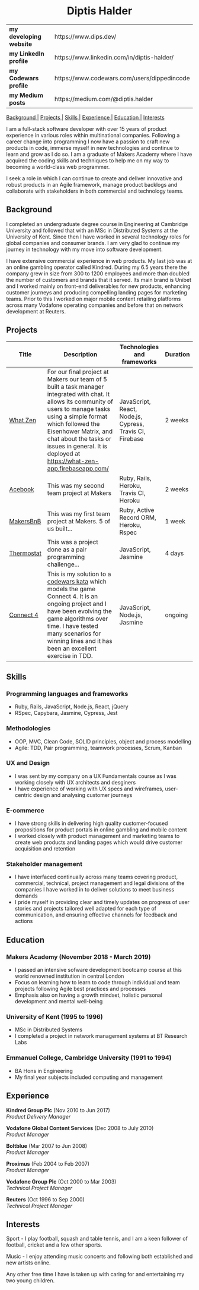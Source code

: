 <h1 align="center">Diptis Halder</h1>

<table>
  <tr>
    <td><b>my developing website</b></td>
    <td>https://www.dips.dev/</td>
  </tr>
  <tr>
    <td><b>my LinkedIn profile</b></td>
    <td>https://www.linkedin.com/in/diptis-halder/</td>
  </tr>
  <tr>
    <td><b>my Codewars profile</b></td>
    <td>https://www.codewars.com/users/dippedincode</td>
  </tr>
  <tr>
    <td><b>my Medium posts</b></td>
    <td>https://medium.com/@diptis.halder</td>
  </tr>
</table>

[Background ](#background) | 
[Projects ](#projects) | 
[Skills ](#skills) | 
[Experience ](#experience) | 
[Education ](#education) | 
[Interests ](#interests) 

I am a full-stack software developer with over 15 years of product experience in various roles within multinational companies. Following a career change into programming I now have a passion to craft new products in code, immerse myself in new technologies and continue to learn and grow as I do so. I am a graduate of Makers Academy where I have acquired the coding skills and techniques to help me on my way to becoming a world-class web programmer.

I seek a role in which I can continue to create and deliver innovative and robust products in an Agile framework, manage product backlogs and collaborate with stakeholders in both commercial and technology teams.

## Background
I completed an undergraduate degree course in Engineering at Cambridge University and followed that with an MSc in Distributed Systems at the University of Kent. Since then I have worked in several technology roles for global companies and consumer brands. I am very glad to continue my journey in technology with my move into software development. 

I have extensive commercial experience in web products. My last job was at an online gambling operator called Kindred. During my 6.5 years there the company grew in size from 300 to 1200 employees and more than doubled the number of customers and brands that it served. Its main brand is Unibet and I worked mainly on front-end deliverables for new products, enhancing customer journeys and producing compelling landing pages for marketing teams. Prior to this I worked on major mobile content retailing platforms across many Vodafone operating companies and before that on network development at Reuters.

## Projects
| Title	| Description	| Technologies and frameworks | Duration |
|---	|---	|---	|--- |
| [What Zen](https://github.com/what-zen/what-zen-app) | For our final project at Makers our team of 5 built a task manager integrated with chat. It allows its community of users to manage tasks using a simple format which followed the Eisenhower Matrix, and chat about the tasks or issues in general. It is deployed at https://what-zen-app.firebaseapp.com/ 	| JavaScript, React, Node.js, Cypress, Travis CI, Firebase | 2 weeks	|
| [Acebook](https://github.com/dippedincode/acebook-desk-warriors) | This was my second team project at Makers  	| Ruby, Rails, Heroku, Travis CI, Heroku | 2 weeks |
| [MakersBnB](https://github.com/dippedincode/Makers_BnB)	| This was my first team project at Makers. 5 of us built...  | Ruby, Active Record ORM, Heroku, Rspec | 1 week	|
| [Thermostat](https://github.com/dippedincode/Thermostat) | This was a project done as a pair programming challenge... | JavaScript, Jasmine	| 4 days |
| [Connect 4](https://github.com/dippedincode/Connect4)	| This is my solution to a [codewars kata](https://www.codewars.com/kata/connect-4/) which models the game Connect 4. It is an ongoing project and I have been evolving the game algorithms over time. I have tested many scenarios for winning lines and it has been an excellent exercise in TDD. | JavaScript, Node.js, Jasmine	| ongoing	|

## Skills

### Programming languages and frameworks
- Ruby, Rails, JavaScript, Node.js, React, jQuery
- RSpec, Capybara, Jasmine, Cypress, Jest

### Methodologies
- OOP, MVC, Clean Code, SOLID principles, object and process modelling
- Agile: TDD, Pair programming, teamwork processes, Scrum, Kanban 

### UX and Design
- I was sent by my company on a UX Fundamentals course as I was working closely with UX architects and desginers
- I have experience of working with UX specs and wireframes, user-centric design and analysing customer journeys

### E-commerce
- I have strong skills in delivering high quality customer-focused propositions for product portals in online gambling and mobile content
- I worked closely with product management and marketing teams to create web products and landing pages which would drive customer acquisition and retention

### Stakeholder management
- I have interfaced continually across many teams covering product, commercial, technical, project management and legal divisions of the companies I have worked in to deliver solutions to meet business demands
- I pride myself in providing clear and timely updates on progress of user stories and projects tailored well adapted for each type of communication, and ensuring effective channels for feedback and actions 

## Education

### Makers Academy (November 2018 - March 2019)

- I passed an intensive sofware development bootcamp course at this world renowned institution in central London 
- Focus on learning how to learn to code through individual and team projects following Agile best practices and processes
- Emphasis also on having a growth mindset, holistic personal development and mental well-being 

### University of Kent (1995 to 1996)

- MSc in Distributed Systems 
- I completed a project in network management systems at BT Research Labs

### Emmanuel College, Cambridge University (1991 to 1994)

- BA Hons in Engineering
- My final year subjects included computing and management

## Experience

**Kindred Group Plc** (Nov 2010 to Jun 2017)  
*Product Delivery Manager*

**Vodafone Global Content Services** (Dec 2008 to July 2010)  
*Product Manager*

**Boltblue** (Mar 2007 to Jun 2008)  
*Product Manager*

**Proximus** (Feb 2004 to Feb 2007)  
*Product Manager*

**Vodafone Group Plc** (Oct 2000 to Mar 2003)  
*Technical Project Manager*

**Reuters** (Oct 1996 to Sep 2000)  
*Technical Project Manager*

## Interests
Sport - I play football, squash and table tennis, and I am a keen follower of football, cricket and a few other sports.

Music - I enjoy attending music concerts and following both established and new artists online.

Any other free time I have is taken up with caring for and entertaining my two young children.
